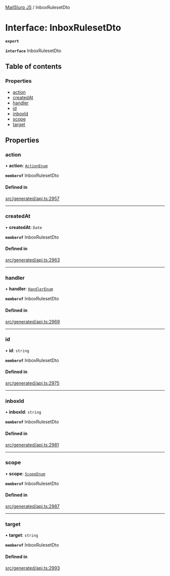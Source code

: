 [MailSlurp JS](../README.md) / InboxRulesetDto

# Interface: InboxRulesetDto

**`export`**

**`interface`** InboxRulesetDto

## Table of contents

### Properties

- [action](InboxRulesetDto.md#action)
- [createdAt](InboxRulesetDto.md#createdat)
- [handler](InboxRulesetDto.md#handler)
- [id](InboxRulesetDto.md#id)
- [inboxId](InboxRulesetDto.md#inboxid)
- [scope](InboxRulesetDto.md#scope)
- [target](InboxRulesetDto.md#target)

## Properties

### action

• **action**: [`ActionEnum`](../enums/InboxRulesetDto.ActionEnum.md)

**`memberof`** InboxRulesetDto

#### Defined in

[src/generated/api.ts:2957](https://github.com/mailslurp/mailslurp-client/blob/004c609/src/generated/api.ts#L2957)

___

### createdAt

• **createdAt**: `Date`

**`memberof`** InboxRulesetDto

#### Defined in

[src/generated/api.ts:2963](https://github.com/mailslurp/mailslurp-client/blob/004c609/src/generated/api.ts#L2963)

___

### handler

• **handler**: [`HandlerEnum`](../enums/InboxRulesetDto.HandlerEnum.md)

**`memberof`** InboxRulesetDto

#### Defined in

[src/generated/api.ts:2969](https://github.com/mailslurp/mailslurp-client/blob/004c609/src/generated/api.ts#L2969)

___

### id

• **id**: `string`

**`memberof`** InboxRulesetDto

#### Defined in

[src/generated/api.ts:2975](https://github.com/mailslurp/mailslurp-client/blob/004c609/src/generated/api.ts#L2975)

___

### inboxId

• **inboxId**: `string`

**`memberof`** InboxRulesetDto

#### Defined in

[src/generated/api.ts:2981](https://github.com/mailslurp/mailslurp-client/blob/004c609/src/generated/api.ts#L2981)

___

### scope

• **scope**: [`ScopeEnum`](../enums/InboxRulesetDto.ScopeEnum.md)

**`memberof`** InboxRulesetDto

#### Defined in

[src/generated/api.ts:2987](https://github.com/mailslurp/mailslurp-client/blob/004c609/src/generated/api.ts#L2987)

___

### target

• **target**: `string`

**`memberof`** InboxRulesetDto

#### Defined in

[src/generated/api.ts:2993](https://github.com/mailslurp/mailslurp-client/blob/004c609/src/generated/api.ts#L2993)

